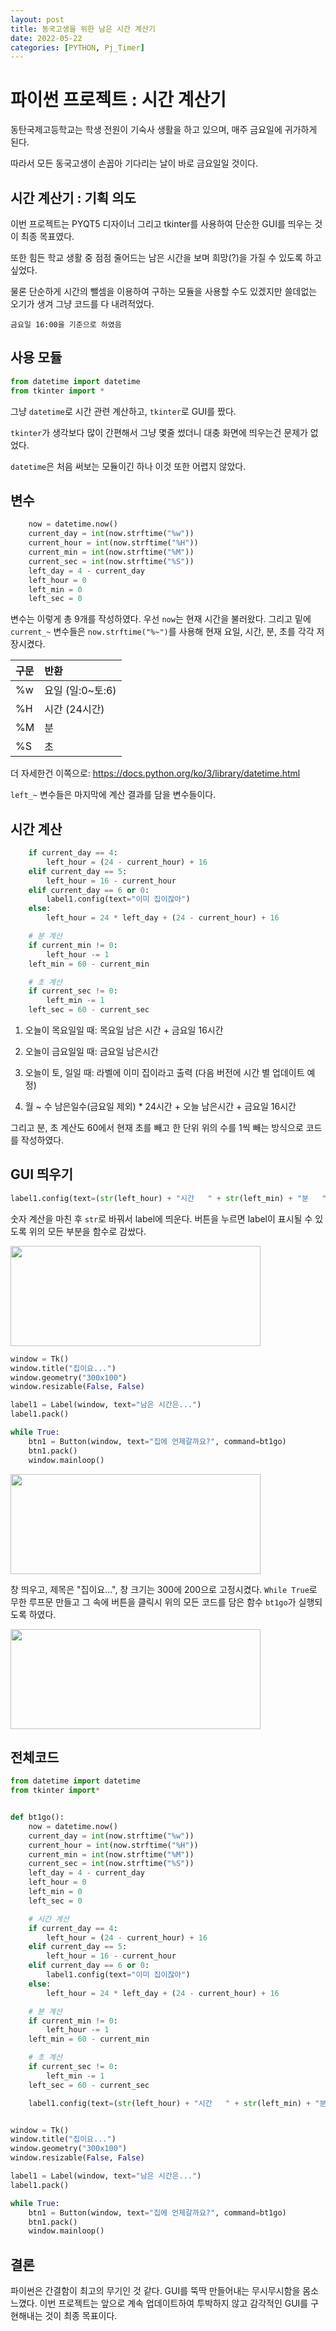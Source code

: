 ```yaml
---
layout: post
title: 동국고생을 위한 남은 시간 계산기
date: 2022-05-22
categories: [PYTHON, Pj_Timer]
---
```


# 파이썬 프로젝트 : 시간 계산기

동탄국제고등학교는 학생 전원이 기숙사 생활을 하고 있으며,
매주 금요일에 귀가하게 된다.

따라서 모든 동국고생이 손꼽아 기다리는 날이 바로 금요일일 것이다.



## 시간 계산기 : 기획 의도

이번 프로젝트는 PYQT5 디자이너 그리고 tkinter를 사용하여
단순한 GUI를 띄우는 것이 최종 목표였다.

또한 힘든 학교 생활 중 점점 줄어드는 남은 시간을 보며 
희망(?)을 가질 수 있도록 하고 싶었다.

물론 단순하게 시간의 뺄셈을 이용하여 구하는 모듈을 사용할 수도 있겠지만
쓸데없는 오기가 생겨 그냥 코드를 다 내려적었다.

`금요일 16:00을 기준으로 하였음`



## 사용 모듈

```python
from datetime import datetime
from tkinter import *
```

그냥 `datetime`로 시간 관련 계산하고,
`tkinter`로 GUI를 짰다.

`tkinter`가 생각보다 많이 간편해서 그냥 몇줄 썼더니 대충 화면에 
띄우는건 문제가 없었다.

`datetime`은 처음 써보는 모듈이긴 하나 이것 또한 어렵지 않았다.



## 변수

```python
    now = datetime.now()
    current_day = int(now.strftime("%w"))
    current_hour = int(now.strftime("%H"))
    current_min = int(now.strftime("%M"))
    current_sec = int(now.strftime("%S"))
    left_day = 4 - current_day
    left_hour = 0
    left_min = 0
    left_sec = 0
```

변수는 이렇게 총 9개를 작성하였다.
우선 `now`는 현재 시간을 불러왔다.
그리고 밑에 `current_~` 변수들은 `now.strftime("%~")`를 사용해 
현재 요일, 시간, 분, 초를 각각 저장시켰다.

|구문 | 반환            |
|:---|:---------------|
| %w | 요일 (일:0~토:6) |
| %H | 시간 (24시간)    |
| %M | 분             |
| %S | 초             |

더 자세한건 이쪽으로: https://docs.python.org/ko/3/library/datetime.html

`left_~` 변수들은 마지막에 계산 결과를 담을 변수들이다.



## 시간 계산

```python
    if current_day == 4:
        left_hour = (24 - current_hour) + 16
    elif current_day == 5:
        left_hour = 16 - current_hour
    elif current_day == 6 or 0:
        label1.config(text="이미 집이잖아")
    else:
        left_hour = 24 * left_day + (24 - current_hour) + 16

    # 분 계산
    if current_min != 0:
        left_hour -= 1
    left_min = 60 - current_min

    # 초 계산
    if current_sec != 0:
        left_min -= 1
    left_sec = 60 - current_sec
```

1) 오늘이 목요일일 때:
목요일 남은 시간 + 금요일 16시간

2) 오늘이 금요일일 때:
금요일 남은시간

3) 오늘이 토, 일일 때:
라벨에 이미 집이라고 출력 (다음 버전에 시간 별  업데이트 예정)

4) 월 ~ 수
남은일수(금요일 제외) * 24시간 + 오늘 남은시간 + 금요일 16시간

그리고 분, 초 계산도 60에서 현재 초를 빼고
한 단위 위의 수를 1씩 빼는 방식으로 코드를 작성하였다.



## GUI 띄우기

```python
label1.config(text=(str(left_hour) + "시간   " + str(left_min) + "분   " + str(left_sec) + "초"))
```

숫자 계산을 마친 후 `str`로 바꿔서 label에 띄운다. 
버튼을 누르면 label이 표시될 수 있도록 위의 모든 부분을 함수로 감쌌다.

<img src="/assets/Pj_Timer/Before.png" width="400" height="160">

```python
window = Tk()
window.title("집이요...")
window.geometry("300x100")
window.resizable(False, False)

label1 = Label(window, text="남은 시간은...")
label1.pack()

while True:
    btn1 = Button(window, text="집에 언제갈까요?", command=bt1go)
    btn1.pack()
    window.mainloop()
```

<img src="/assets/Pj_Timer/After.png" width="400" height="160">

창 띄우고, 제목은 "집이요...", 창 크기는 300에 200으로 고정시켰다.
`While True`로 무한 루프문 만들고 그 속에 버튼을 클릭시 위의 모든 코드를 담은 함수 `bt1go`가 실행되도록 하였다.

<img src="/assets/Pj_Timer/Be-Af.gif" width="400" height="160">



## 전체코드

```python
from datetime import datetime
from tkinter import*


def bt1go():
    now = datetime.now()
    current_day = int(now.strftime("%w"))
    current_hour = int(now.strftime("%H"))
    current_min = int(now.strftime("%M"))
    current_sec = int(now.strftime("%S"))
    left_day = 4 - current_day
    left_hour = 0
    left_min = 0
    left_sec = 0

    # 시간 계산
    if current_day == 4:
        left_hour = (24 - current_hour) + 16
    elif current_day == 5:
        left_hour = 16 - current_hour
    elif current_day == 6 or 0:
        label1.config(text="이미 집이잖아")
    else:
        left_hour = 24 * left_day + (24 - current_hour) + 16

    # 분 계산
    if current_min != 0:
        left_hour -= 1
    left_min = 60 - current_min

    # 초 계산
    if current_sec != 0:
        left_min -= 1
    left_sec = 60 - current_sec

    label1.config(text=(str(left_hour) + "시간   " + str(left_min) + "분   " + str(left_sec) + "초"))


window = Tk()
window.title("집이요...")
window.geometry("300x100")
window.resizable(False, False)

label1 = Label(window, text="남은 시간은...")
label1.pack()

while True:
    btn1 = Button(window, text="집에 언제갈까요?", command=bt1go)
    btn1.pack()
    window.mainloop()
```



## 결론

파이썬은 간결함이 최고의 무기인 것 같다.
GUI를 뚝딱 만들어내는 무시무시함을 몸소 느꼈다.
이번 프로젝트는 앞으로 계속 업데이트하여 
투박하지 않고 감각적인 GUI를 구현해내는 것이 최종 목표이다.


